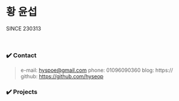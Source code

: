 # 황 윤섭
SINCE 230313

</br>

### ✔️ Contact
> e-mail: hyspoe@gmail.com
> phone: 01096090360
> blog: https://
> github: https://github.com/hyseop

### ✔️ Projects
